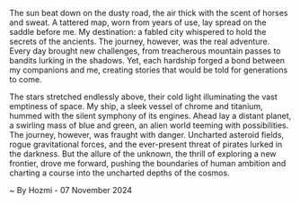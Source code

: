
The sun beat down on the dusty road, the air thick with the scent of horses and sweat. A tattered map, worn from years of use, lay spread on the saddle before me. My destination: a fabled city whispered to hold the secrets of the ancients. The journey, however, was the real adventure. Every day brought new challenges, from treacherous mountain passes to bandits lurking in the shadows. Yet, each hardship forged a bond between my companions and me, creating stories that would be told for generations to come.

The stars stretched endlessly above, their cold light illuminating the vast emptiness of space. My ship, a sleek vessel of chrome and titanium, hummed with the silent symphony of its engines. Ahead lay a distant planet, a swirling mass of blue and green, an alien world teeming with possibilities. The journey, however, was fraught with danger. Uncharted asteroid fields, rogue gravitational forces, and the ever-present threat of pirates lurked in the darkness. But the allure of the unknown, the thrill of exploring a new frontier, drove me forward, pushing the boundaries of human ambition and charting a course into the uncharted depths of the cosmos. 

~ By Hozmi - 07 November 2024
